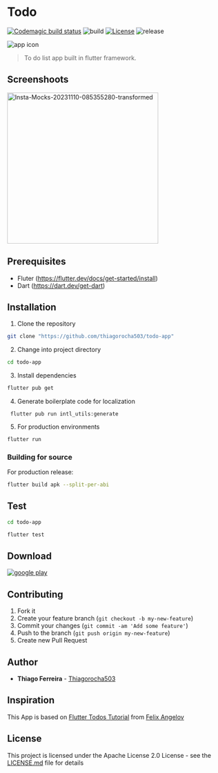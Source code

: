 # Todo
[![Codemagic build status](https://api.codemagic.io/apps/5fb29cea6050966c26cb0529/5fb29cea6050966c26cb0528/status_badge.svg)](https://codemagic.io/apps/5fb29cea6050966c26cb0529/5fb29cea6050966c26cb0528/latest_build) ![build](https://github.com/thiagorocha503/todo-app/actions/workflows/flutter.yml/badge.svg?event=push&pull_request) [![License](https://img.shields.io/badge/License-Apache%202.0-blue.svg)](https://opensource.org/licenses/Apache-2.0) ![release](https://img.shields.io/github/v/release/thiagorocha503/todo-app)

![app icon](https://i.ibb.co/LhFG4SH/ic-launcher.png)

> To do list app built in flutter framework.

## Screenshoots

<img src="https://i.ibb.co/VDJFWhX/Insta-Mocks-20231110-085355280-transformed.png" alt="Insta-Mocks-20231110-085355280-transformed" border="0" width="350">

## Prerequisites
 * Fluter (https://flutter.dev/docs/get-started/install)
 * Dart (https://dart.dev/get-dart)

## Installation
1. Clone the repository
```sh
git clone "https://github.com/thiagorocha503/todo-app"
```
2. Change into project directory
```sh
cd todo-app
```
3. Install dependencies
```sh
flutter pub get
```
4. Generate boilerplate code for localization
```
 flutter pub run intl_utils:generate
```
5. For production environments
```sh
flutter run
```

### Building for source
For production release:
```sh
flutter build apk --split-per-abi
```

## Test
```sh
cd todo-app
```
```sh
flutter test
```
## Download

[![google play](https://i.ibb.co/GMZg2td/google-play-badge-50.png)](https://play.google.com/store/apps/details?id=io.github.thiagorocha503.lista_de_tarefas)


## Contributing

1. Fork it
2. Create your feature branch (`git checkout -b my-new-feature`)
3. Commit your changes (`git commit -am 'Add some feature'`)
4. Push to the branch (`git push origin my-new-feature`)
5. Create new Pull Request


## Author
* **Thiago Ferreira** - [Thiagorocha503](https://github.com/thiagorocha503)

## Inspiration

This App is based on [Flutter Todos Tutorial](https://bloclibrary.dev/#/fluttertodostutorial) from [Felix Angelov](https://github.com/felangel)


## License

This project is licensed under the Apache License 2.0 License - see the [LICENSE.md](LICENSE.md) file for details

